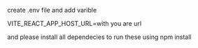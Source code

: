 create .env file and add varible

VITE_REACT_APP_HOST_URL=with you are url

and please install all dependecies to run these using npm install
